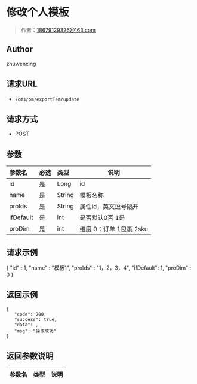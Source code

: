 # 修改个人模板

> 作者：18679129326@163.com

## Author
zhuwenxing

## 请求URL

- ` /oms/om/exportTem/update `

## 请求方式

- POST

## 参数

|参数名|必选|类型|说明|
|:----    |:---|:----- |-----   |
|id |是  |Long |id   |
|name |是  |String |模板名称   |
|proIds |是  |String |属性id，英文逗号隔开   |
|ifDefault |是  |int |是否默认0否 1是   |
|proDim |是|int| 维度 0：订单 1包裹 2sku|






## 请求示例
{
	"id" : 1,
    "name" : "模板1",
	"proIds" : "1，2，3，4",
    "ifDefault": 1,
	"proDim" : 0
}


## 返回示例 

 ``` 
{
    "code": 200,
    "success": true,
    "data": ,
    "msg": "操作成功"
}

 ```

## 返回参数说明

|参数名|类型|说明|
|:-----  |:-----|-----                           |